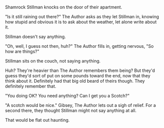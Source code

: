Shamrock Stillman knocks on the door of their apartment.

"Is it still raining out there?" The Author asks as they let Stillman in, knowing how stupid and obvious it is to ask about the weather, let alone write about it.

Stillman doesn't say anything.

"Oh, well, I guess not then, huh?" The Author fills in, getting nervous, "So how are things?"

Stillman sits on the couch, not saying anything.

Huh? They're heavier than The Author remembers them being? But they'd guess they'd sort of put on some pounds toward the end, now that they think about it. Definitely had that big old beard of theirs though. They definitely remember that.

"You doing OK? You need anything? Can I get you a Scotch?"

"A scotch would be nice." Gibsey, The Author lets out a sigh of relief. For a second there, they thought Stillman might not say anything at all.

That would be flat out haunting.